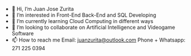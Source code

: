 - 👋 Hi, I’m Juan Jose Zurita
- 👀 I’m interested in Front-End Back-End and SQL Developing
- 🌱 I’m currently learning Cloud Computing in different ways
- 💞️ I’m looking to collaborate on Artificial Intelligence and Videogame Software
- 📫 How to reach me 
      Email: juanzurita@outlook.com
      Phone + Whatsapp: 271 225 0394
